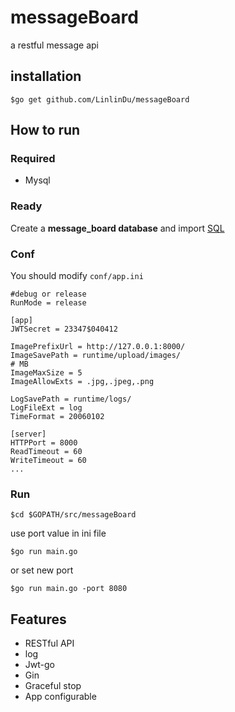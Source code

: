 # messageBoard
a restful message api

## installation
```
$go get github.com/LinlinDu/messageBoard
```

## How to run

### Required

- Mysql

### Ready

Create a **message_board database** and import [SQL](https://github.com/LinlinDu/messageBoard/blob/master/docs/message_board.sql)

### Conf

You should modify `conf/app.ini`

```
#debug or release
RunMode = release

[app]
JWTSecret = 23347$040412

ImagePrefixUrl = http://127.0.0.1:8000/
ImageSavePath = runtime/upload/images/
# MB
ImageMaxSize = 5
ImageAllowExts = .jpg,.jpeg,.png

LogSavePath = runtime/logs/
LogFileExt = log
TimeFormat = 20060102

[server]
HTTPPort = 8000
ReadTimeout = 60
WriteTimeout = 60
...
```

### Run
```
$cd $GOPATH/src/messageBoard
```
use port value in ini file 
```
$go run main.go
```
or set new port
```
$go run main.go -port 8080
```
## Features
+ RESTful API
+ log
+ Jwt-go
+ Gin
+ Graceful stop
+ App configurable
